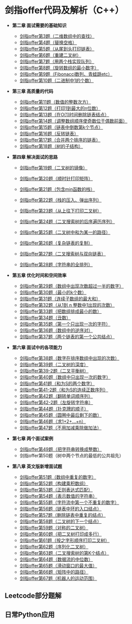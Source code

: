 # 剑指offer代码及解析（C++）
* **第二章 面试需要的基础知识**
  * [剑指offer第3题（二维数组中的查找）](https://github.com/lcxanhui/my_learning/blob/master/C%2B%2B%20leetcode/offer03.cpp)
  * [剑指offer第4题（替换空格）](https://github.com/lcxanhui/my_learning/blob/master/C%2B%2B%20leetcode/offer4.cpp)
  * [剑指offer第5题（从尾到头打印链表）](https://github.com/lcxanhui/my_learning/blob/master/C%2B%2B%20leetcode/offer5.cpp)
  * [剑指offer第6题（重建二叉树）](https://github.com/lcxanhui/my_learning/blob/master/C%2B%2B%20leetcode/offer6.cpp)
  * [剑指offer第7题（用两个栈实现队列）](https://github.com/lcxanhui/my_learning/blob/master/C%2B%2B%20leetcode/offer07.cpp)
  * [剑指offer第8题（旋转数组的最小数字）](https://github.com/lcxanhui/my_learning/blob/master/C%2B%2B%20leetcode/offer08.cpp)
  * [剑指offer第9题（Fibonacci数列、青蛙跳etc）](https://github.com/lcxanhui/my_learning/blob/master/C%2B%2B%20leetcode/offer09.cpp)
  * [剑指offer第10题（二进制中1的个数）](https://github.com/lcxanhui/my_learning/blob/master/C%2B%2B%20leetcode/offer10.cpp)

* **第三章 高质量的代码**
  * [剑指offer第11题（数值的整数次方）](https://github.com/lcxanhui/my_learning/blob/master/C%2B%2B%20leetcode/offer11.cpp)
  * [剑指offer第12题（打印1到最大的n位数）](https://github.com/lcxanhui/my_learning/blob/master/C%2B%2B%20leetcode/offer12.cpp)
  * [剑指offer第13题（在O(1)时间删除链表结点）](https://github.com/lcxanhui/my_learning/blob/master/C%2B%2B%20leetcode/offer13.cpp)
  * [剑指offer第14题（调整数组顺序使奇数位于偶数前面）](https://github.com/lcxanhui/my_learning/blob/master/C%2B%2B%20leetcode/offer14.cpp)
  * [剑指offer第15题（链表中倒数第k个节点）](https://github.com/lcxanhui/my_learning/blob/master/C%2B%2B%20leetcode/offer15.cpp)
  * [剑指offer第16题（反转链表）](https://github.com/lcxanhui/my_learning/blob/master/C%2B%2B%20leetcode/offer16.cpp)
  * [剑指offer第17题（合并两个排序的链表）](https://github.com/lcxanhui/my_learning/blob/master/C%2B%2B%20leetcode/offer17.cpp)
  * [剑指offer第18题（树的子结构）](https://github.com/lcxanhui/my_learning/blob/master/C%2B%2B%20leetcode/offer18.cpp)

* **第四章 解决面试的思路**  
  * [剑指offer第19题（二叉树的镜像）](https://github.com/lcxanhui/my_learning/blob/master/C%2B%2B%20leetcode/offer19.cpp)
  
  * [剑指offer第20题（顺时针打印矩阵）](https://github.com/lcxanhui/my_learning/blob/master/C%2B%2B%20leetcode/offer20.cpp)
  * [剑指offer第21题（包含min函数的栈）](https://github.com/lcxanhui/my_learning/blob/master/C%2B%2B%20leetcode/offer21.cpp)
  * [剑指offer第22题（栈的压入、弹出序列）](https://github.com/lcxanhui/my_learning/blob/master/C%2B%2B%20leetcode/offer22.cpp)
  * [剑指offer第23题（从上往下打印二叉树）](https://github.com/lcxanhui/my_learning/blob/master/C%2B%2B%20leetcode/offer23.cpp)
  * [剑指offer第24题（二叉搜索树的后序遍历序列）](https://github.com/lcxanhui/my_learning/blob/master/C%2B%2B%20leetcode/offer24.cpp)
  * [剑指offer第25题（二叉树中和为某一的路径）](https://github.com/lcxanhui/my_learning/blob/master/C%2B%2B%20leetcode/offer25.cpp)
  * [剑指offer第26题（复杂链表的复制）](https://github.com/lcxanhui/my_learning/blob/master/C%2B%2B%20leetcode/offer26.cpp)
  * [剑指offer第27题（二叉搜索树与双向链表）](https://github.com/lcxanhui/my_learning/blob/master/C%2B%2B%20leetcode/offer27.cpp)
  * [剑指offer第28题（字符串的全排列）](https://github.com/lcxanhui/my_learning/blob/master/C%2B%2B%20leetcode/offer28.cpp)
  
* **第五章 优化时间和空间效率**  
  * [剑指offer第29题（数组中出现次数超过一半的数字）](https://github.com/lcxanhui/my_learning/blob/master/C%2B%2B%20leetcode/offer29.cpp)
  * [剑指offer第30题（最小的k个数）](https://github.com/lcxanhui/my_learning/blob/master/C%2B%2B%20leetcode/offer30.cpp)
  * [剑指offer第31题（连续子数组的最大和）](https://github.com/lcxanhui/my_learning/blob/master/C%2B%2B%20leetcode/offer31.cpp)
  * [剑指offer第32题（从1到 n 整数中1出现的次数）](https://github.com/lcxanhui/my_learning/blob/master/C%2B%2B%20leetcode/offer32.cpp)
  * [剑指offer第33题（把数组排成最小的数）](https://github.com/lcxanhui/my_learning/blob/master/C%2B%2B%20leetcode/offer33.cpp)
  * [剑指offer第34题（丑数）](https://github.com/lcxanhui/my_learning/blob/master/C%2B%2B%20leetcode/offer34.cpp)
  * [剑指offer第35题（第一个只出现一次的字符）](https://github.com/lcxanhui/my_learning/blob/master/C%2B%2B%20leetcode/offer35.cpp)
  * [剑指offer第36题（数组中的逆序对）](https://github.com/lcxanhui/my_learning/blob/master/C%2B%2B%20leetcode/offer36.cpp)
  * [剑指offer第37题（两个链表的第一个公共结点）](https://github.com/lcxanhui/my_learning/blob/master/C%2B%2B%20leetcode/offer37.cpp)
  
* **第六章 面试中的各项能力**  
  * [剑指offer第38题（数字在排序数组中出现的次数）](https://github.com/lcxanhui/my_learning/blob/master/C%2B%2B%20leetcode/offer38.cpp)
  * [剑指offer第39题（二叉树的深度）](https://github.com/lcxanhui/my_learning/blob/master/C%2B%2B%20leetcode/offer39.cpp)
  * [剑指offer第39-2题（二叉平衡树）](https://github.com/lcxanhui/my_learning/blob/master/C%2B%2B%20leetcode/offer39_2.cpp)
  * [剑指offer第40题（数组中只出现一次的数字）](https://github.com/lcxanhui/my_learning/blob/master/C%2B%2B%20leetcode/offer40.cpp)
  * [剑指offer第41题（和为S的两个数字）](https://github.com/lcxanhui/my_learning/blob/master/C%2B%2B%20leetcode/offer41_1.cpp)
  * [剑指offer第41-2题（和为S的连续正数序列）](https://github.com/lcxanhui/my_learning/blob/master/C%2B%2B%20leetcode/offer41_2.cpp)
  * [剑指offer第42题（翻转单词顺序列）](https://github.com/lcxanhui/my_learning/blob/master/C%2B%2B%20leetcode/offer42_1.cpp)
  * [剑指offer第42-2题（左旋转字符串）](https://github.com/lcxanhui/my_learning/blob/master/C%2B%2B%20leetcode/offer42_2.cpp)
  * [剑指offer第44题（扑克牌的顺子）](https://github.com/lcxanhui/my_learning/blob/master/C%2B%2B%20leetcode/offer44.cpp)
  * [剑指offer第45题（圆圈中最后剩下的数）](https://github.com/lcxanhui/my_learning/blob/master/C%2B%2B%20leetcode/offer45.cpp)
  * [剑指offer第46题（求1+2+...+n）](https://github.com/lcxanhui/my_learning/blob/master/C%2B%2B%20leetcode/offer46.cpp)
  * [剑指offer第47题（不用加减乘除做加法）](https://github.com/lcxanhui/my_learning/blob/master/C%2B%2B%20leetcode/offer47.cpp)
  
* **第七章 两个面试案例**
  * [剑指offer第49题（把字符串转换成整数）](https://github.com/lcxanhui/my_learning/blob/master/C%2B%2B%20leetcode/offer49.cpp)
  * 剑指offer第50题（树中两个节点的最低的公共祖先）
  
* **第八章 英文版新增面试题**
  * [剑指offer第51题（数组中重复的数字）](https://github.com/lcxanhui/my_learning/blob/master/C%2B%2B%20leetcode/offer51.cpp)
  * [剑指offer第52题（构建乘积数组）](https://github.com/lcxanhui/my_learning/blob/master/C%2B%2B%20leetcode/offer52.cpp)
  * [剑指offer第53题（正则表达式匹配）](https://github.com/lcxanhui/my_learning/blob/master/C%2B%2B%20leetcode/offer53.cpp)
  * [剑指offer第54题（表示数值的字符串）](https://github.com/lcxanhui/my_learning/blob/master/C%2B%2B%20leetcode/offer54.cpp)
  * [剑指offer第55题（字符流中第一个不重复的数字）](https://github.com/lcxanhui/my_learning/blob/master/C%2B%2B%20leetcode/offer55.cpp)
  * [剑指offer第56题（链表中环的入口结点）](https://github.com/lcxanhui/my_learning/blob/master/C%2B%2B%20leetcode/offer56.cpp)
  * [剑指offer第57题（删除链表中重复的结点）](https://github.com/lcxanhui/my_learning/blob/master/C%2B%2B%20leetcode/offer57.cpp)
  * [剑指offer第58题（二叉树的下一个结点）](https://github.com/lcxanhui/my_learning/blob/master/C%2B%2B%20leetcode/offer58.cpp)  
  * [剑指offer第59题（对称的二叉树）](https://github.com/lcxanhui/my_learning/blob/master/C%2B%2B%20leetcode/offer59.cpp)
  * [剑指offer第60题（把二叉树打印成多行）](https://github.com/lcxanhui/my_learning/blob/master/C%2B%2B%20leetcode/offer60.cpp)
  * [剑指offer第61题（按之字形顺序打印二叉树）](https://github.com/lcxanhui/my_learning/blob/master/C%2B%2B%20leetcode/offer61.cpp)
  * [剑指offer第62题（序列化二叉树）](https://github.com/lcxanhui/my_learning/blob/master/C%2B%2B%20leetcode/offer62.cpp)
  * [剑指offer第63题（二叉搜索树的第K个结点）](https://github.com/lcxanhui/my_learning/blob/master/C%2B%2B%20leetcode/offer63.cpp)
  * [剑指offer第64题（数据流的中位数）](https://github.com/lcxanhui/my_learning/blob/master/C%2B%2B%20leetcode/offer64.cpp)
  * [剑指offer第65题（滑动窗口的最大值）](https://github.com/lcxanhui/my_learning/blob/master/C%2B%2B%20leetcode/offer65.cpp)
  * [剑指offer第66题（矩阵中的路径）](https://github.com/lcxanhui/my_learning/blob/master/C%2B%2B%20leetcode/offer66.cpp)
  * [剑指offer第67题（机器人的运动范围）](https://github.com/lcxanhui/my_learning/blob/master/C%2B%2B%20leetcode/offer67.cpp)

## Leetcode部分题解
## 日常Python应用
